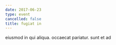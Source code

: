```yaml
---
date: 2017-06-23
type: event
cancelled: false
title: fugiat in
---
```

eiusmod in qui aliqua. occaecat pariatur. sunt et ad